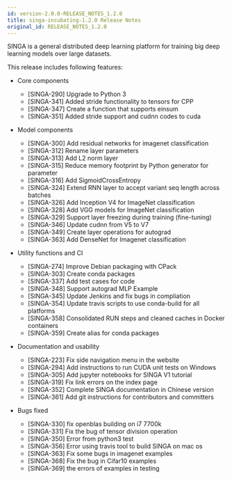 ```yaml
---
id: version-2.0.0-RELEASE_NOTES_1.2.0
title: singa-incubating-1.2.0 Release Notes
original_id: RELEASE_NOTES_1.2.0
---
```


<!--- Licensed to the Apache Software Foundation (ASF) under one or more contributor license agreements.  See the NOTICE file distributed with this work for additional information regarding copyright ownership.  The ASF licenses this file to you under the Apache License, Version 2.0 (the "License"); you may not use this file except in compliance with the License.  You may obtain a copy of the License at http://www.apache.org/licenses/LICENSE-2.0 Unless required by applicable law or agreed to in writing, software distributed under the License is distributed on an "AS IS" BASIS, WITHOUT WARRANTIES OR CONDITIONS OF ANY KIND, either express or implied.  See the License for the specific language governing permissions and limitations under the License.  -->

SINGA is a general distributed deep learning platform for training big deep learning models over large datasets.

This release includes following features:

- Core components

  - [SINGA-290] Upgrade to Python 3
  - [SINGA-341] Added stride functionality to tensors for CPP
  - [SINGA-347] Create a function that supports einsum
  - [SINGA-351] Added stride support and cudnn codes to cuda

- Model components

  - [SINGA-300] Add residual networks for imagenet classification
  - [SINGA-312] Rename layer parameters
  - [SINGA-313] Add L2 norm layer
  - [SINGA-315] Reduce memory footprint by Python generator for parameter
  - [SINGA-316] Add SigmoidCrossEntropy
  - [SINGA-324] Extend RNN layer to accept variant seq length across batches
  - [SINGA-326] Add Inception V4 for ImageNet classification
  - [SINGA-328] Add VGG models for ImageNet classification
  - [SINGA-329] Support layer freezing during training (fine-tuning)
  - [SINGA-346] Update cudnn from V5 to V7
  - [SINGA-349] Create layer operations for autograd
  - [SINGA-363] Add DenseNet for Imagenet classification

- Utility functions and CI

  - [SINGA-274] Improve Debian packaging with CPack
  - [SINGA-303] Create conda packages
  - [SINGA-337] Add test cases for code
  - [SINGA-348] Support autograd MLP Example
  - [SINGA-345] Update Jenkins and fix bugs in compliation
  - [SINGA-354] Update travis scripts to use conda-build for all platforms
  - [SINGA-358] Consolidated RUN steps and cleaned caches in Docker containers
  - [SINGA-359] Create alias for conda packages

- Documentation and usability

  - [SINGA-223] Fix side navigation menu in the website
  - [SINGA-294] Add instructions to run CUDA unit tests on Windows
  - [SINGA-305] Add jupyter notebooks for SINGA V1 tutorial
  - [SINGA-319] Fix link errors on the index page
  - [SINGA-352] Complete SINGA documentation in Chinese version
  - [SINGA-361] Add git instructions for contributors and committers

- Bugs fixed
  - [SINGA-330] fix openblas building on i7 7700k
  - [SINGA-331] Fix the bug of tensor division operation
  - [SINGA-350] Error from python3 test
  - [SINGA-356] Error using travis tool to build SINGA on mac os
  - [SINGA-363] Fix some bugs in imagenet examples
  - [SINGA-368] Fix the bug in Cifar10 examples
  - [SINGA-369] the errors of examples in testing
